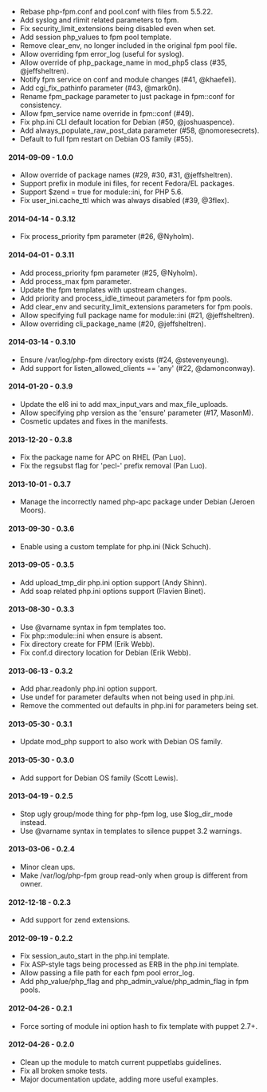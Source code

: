 * Rebase php-fpm.conf and pool.conf with files from 5.5.22.
* Add syslog and rlimit related parameters to fpm.
* Fix security_limit_extensions being disabled even when set.
* Add session php_values to fpm pool template.
* Remove clear_env, no longer included in the original fpm pool file.
* Allow overriding fpm error_log (useful for syslog).
* Allow override of php_package_name in mod_php5 class (#35, @jeffsheltren).
* Notify fpm service on conf and module changes (#41, @khaefeli).
* Add cgi_fix_pathinfo parameter (#43, @mark0n).
* Rename fpm_package parameter to just package in fpm::conf for consistency.
* Allow fpm_service name override in fpm::conf (#49).
* Fix php.ini CLI default location for Debian (#50, @joshuaspence).
* Add always_populate_raw_post_data parameter (#58, @nomoresecrets).
* Default to full fpm restart on Debian OS family (#55).

#### 2014-09-09 - 1.0.0
* Allow override of package names (#29, #30, #31, @jeffsheltren).
* Support prefix in module ini files, for recent Fedora/EL packages.
* Support $zend = true for module::ini, for PHP 5.6.
* Fix user_ini.cache_ttl which was always disabled (#39, @3flex).

#### 2014-04-14 - 0.3.12
* Fix process_priority fpm parameter (#26, @Nyholm).

#### 2014-04-01 - 0.3.11
* Add process_priority fpm parameter (#25, @Nyholm).
* Add process_max fpm parameter.
* Update the fpm templates with upstream changes.
* Add priority and process_idle_timeout parameters for fpm pools.
* Add clear_env and security_limit_extensions parameters for fpm pools.
* Allow specifying full package name for module::ini (#21, @jeffsheltren).
* Allow overriding cli_package_name (#20, @jeffsheltren).

#### 2014-03-14 - 0.3.10
* Ensure /var/log/php-fpm directory exists (#24, @stevenyeung).
* Add support for listen_allowed_clients == 'any' (#22, @damonconway).

#### 2014-01-20 - 0.3.9
* Update the el6 ini to add max_input_vars and max_file_uploads.
* Allow specifying php version as the 'ensure' parameter (#17, MasonM).
* Cosmetic updates and fixes in the manifests.

#### 2013-12-20 - 0.3.8
* Fix the package name for APC on RHEL (Pan Luo).
* Fix the regsubst flag for 'pecl-' prefix removal (Pan Luo).

#### 2013-10-01 - 0.3.7
* Manage the incorrectly named php-apc package under Debian (Jeroen Moors).

#### 2013-09-30 - 0.3.6
* Enable using a custom template for php.ini (Nick Schuch).

#### 2013-09-05 - 0.3.5
* Add upload_tmp_dir php.ini option support (Andy Shinn).
* Add soap related php.ini options support (Flavien Binet).

#### 2013-08-30 - 0.3.3
* Use @varname syntax in fpm templates too.
* Fix php::module::ini when ensure is absent.
* Fix directory create for FPM (Erik Webb).
* Fix conf.d directory location for Debian (Erik Webb).

#### 2013-06-13 - 0.3.2
* Add phar.readonly php.ini option support.
* Use undef for parameter defaults when not being used in php.ini.
* Remove the commented out defaults in php.ini for parameters being set.

#### 2013-05-30 - 0.3.1
* Update mod_php support to also work with Debian OS family.

#### 2013-05-30 - 0.3.0
* Add support for Debian OS family (Scott Lewis).

#### 2013-04-19 - 0.2.5
* Stop ugly group/mode thing for php-fpm log, use $log_dir_mode instead.
* Use @varname syntax in templates to silence puppet 3.2 warnings.

#### 2013-03-06 - 0.2.4
* Minor clean ups.
* Make /var/log/php-fpm group read-only when group is different from owner.

#### 2012-12-18 - 0.2.3
* Add support for zend extensions.

#### 2012-09-19 - 0.2.2
* Fix session_auto_start in the php.ini template.
* Fix ASP-style tags being processed as ERB in the php.ini template.
* Allow passing a file path for each fpm pool error_log.
* Add php_value/php_flag and php_admin_value/php_admin_flag in fpm pools.

#### 2012-04-26 - 0.2.1
* Force sorting of module ini option hash to fix template with puppet 2.7+.

#### 2012-04-26 - 0.2.0
* Clean up the module to match current puppetlabs guidelines.
* Fix all broken smoke tests.
* Major documentation update, adding more useful examples.

